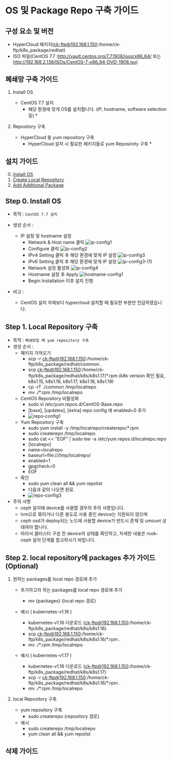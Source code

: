 # OS 및 Package Repo 구축 가이드

## 구성 요소 및 버전
* HyperCloud 패키지(ck-ftp@192.168.1.150:/home/ck-ftp/k8s_package/redhat)
* ISO 파일(CentOS 7.7 :http://vault.centos.org/7.7.1908/isos/x86_64/ 또는 http://192.168.2.136/ISOs/CentOS-7-x86_64-DVD-1908.iso)

## 폐쇄망 구축 가이드
1. Install OS
    * CentOS 7.7 설치
	    * 해당 환경에 맞게 OS를 설치합니다. (IP, hostname, software selection 등)		* 

2. Repository 구축
    * HyperCloud 용 yum repository 구축
	    * HyperCloud 설치 시 필요한 패키지들로 yum Reposiroty 구축		*  

## 설치 가이드
0. [Install OS](#step-0-install-os)
1. [Create Local Repository](#step-1-local-repository-%EA%B5%AC%EC%B6%95)
2. [Add Additional Package](#step-2-local-repository%EC%97%90-packages-%EC%B6%94%EA%B0%80-%EA%B0%80%EC%9D%B4%EB%93%9C-optional)

## Step 0. Install OS
* 목적 : `CentOS 7.7 설치`
* 생성 순서 : 
    * IP 설정 및 hostname 설정
	    * Network & Host name 클릭
		    ![ip-config1](/figure/network-host-select.png)
      * Configure 클릭
        ![ip-config2](/figure/configure.png)
      * IPv4 Setting 클릭 후 해당 환경에 맞게 IP 설정
        ![ip-config3](/figure/ipv4.png)
      * IPv6 Setting 클릭 후 해당 환경에 맞게 IP 설정
        ![ip-config3-(1)](/figure/ipv6.jpg)
      * Network 설정 활성화
        ![ip-config4](/figure/network-enable.png)
      * Hostname 설정 후 Apply
        ![hostname-config1](/figure/hostname.png)
      * Begin Installation 이후 설치 진행
        
* 비고 :
    * CentOS 설치 자체보다 hypercloud 설치할 때 필요한 부분만 언급하였습니다.    

## Step 1. Local Repository 구축
* 목적 : `폐쇄망일 때 yum repository 구축`
* 생성 순서 : 
    * 패키지 가져오기
      * scp -r ck-ftp@192.168.1.150:/home/ck-ftp/k8s_package/redhat/common .
      * scp ck-ftp@192.168.1.150:/home/ck-ftp/k8s_package/redhat/k8s/k8s1.17/*.rpm  (k8s version 확인 필요, k8s1.15, k8s1.16, k8s1.17, k8s1.18, k8s1.19)     
      * cp -rT ./common /tmp/localrepo
      * mv ./*.rpm /tmp/localrepo
    * CentOS Repository 비활성화
      * sudo vi /etc/yum.repos.d/CentOS-Base.repo
      * [base], [updates], [extra] repo config 에 enabled=0 추가
      * ![repo-config1](/figure/centos-config.png)
    * Yum Repository 구축
      * sudo yum install -y /tmp/localrepo/createrepo/*.rpm
      * sudo createrepo /tmp/localrepo
      * sudo cat << "EOF" | sudo tee -a /etc/yum.repos.d/localrepo.repo
      * [localrepo]
      * name=localrepo
      * baseurl=file:///tmp/localrepo/
      * enabled=1
      * gpgcheck=0
      * EOF
    * 확인
      * sudo yum clean all && yum repolist
      * 다음과 같이 나오면 완료.
      * ![repo-config3](/figure/fin.png)
* 주의 사항
	* ceph 설치에 device를 사용할 경우의 주의 사항입니다.
	* lvm으로 묶이거나 다른 용도로 사용 중인 device는 지원되지 않으며
	* ceph osd가 deploy되는 노드에 사용할 device가 반드시 존재 및 umount 상태여야 합니다.
	* 따라서 클러스터 구성 전 device의 상태를 확인하고, 자세한 내용은 rook-ceph 설치 단계를 참고하시기 바랍니다.

## Step 2. local repository에 packages 추가 가이드 (Optional)

1. 원하는 packages를 local repo 경로에 추가
    * 추가하고자 하는 packages를 local repo 경로에 추가
	    * mv {packages} {local repo 경로}		 

    * 예시 ( kubernetes-v1.16 )    
    	    
	    * kubernetes-v1.16 다운로드 (ck-ftp@192.168.1.150:/home/ck-ftp/k8s_package/redhat/k8s/k8s1.16)  		
	    * scp ck-ftp@192.168.1.150:/home/ck-ftp/k8s_package/redhat/k8s/k8s1.16/*.rpm . 		
	    * mv ./*.rpm /tmp/localrepo
    
    * 예시 ( kubernetes-v1.17 )    
    	    
	    * kubernetes-v1.16 다운로드 (ck-ftp@192.168.1.150:/home/ck-ftp/k8s_package/redhat/k8s/k8s1.17)   		
	    * scp -r ck-ftp@192.168.1.150:/home/ck-ftp/k8s_package/redhat/k8s/k8s1.16/*.rpm . 		
	    * mv ./*.rpm /tmp/localrepo 
	    
2. local Repository 구축
    * yum repository 구축
	    * sudo createrepo {repository 경로}	    
    * 예시
	    * sudo createrepo /tmp/localrepo
	    * yum clean all && yum repolist




## 삭제 가이드
